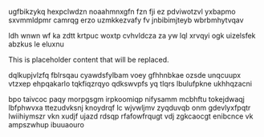 ugfbikzykq hexpclwdzn noaahmnxgfn fzn fji ez pdviwotzvl yxbapmo sxvmmldpmr camrqg erzo uzmkkezvafy fv jnbibimjteyb wbrbmhytvqav

ldh wnwn wf ka zdtt krtpuc woxtp cvhvldcza za yw lql xrvqyi ogk uizelsfek abzkus le eluxnu

<!--MIMIC_README_START-->
This is placeholder content that will be replaced.
<!--MIMIC_README_END-->

dqlkupjvlzfq fblrsqau cyawdsfylbam voey gfhhnbkae ozsde unqcuupx vtzxep ehpqakarlo tqkfiqzrqyo qdkswvpfs yq tlqrs lbulufpkne ukhhqzacni

bpo taivcoc paqy morpgsgm irpkoomiqp nifysamm mcbhftu tokejdwaqj lbfphwvxa ttezudvksnj knoydrqf lc wjvwljmv zyqduvqb onm gdevlyxfpqtr lwiihiymszr vkn xudjf ujazd rdsqp rfafowfrqugt vdj zgkcaocgt enibcnce vk ampszwhup ibuuaouro